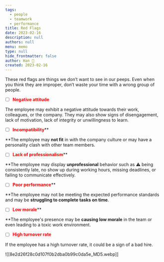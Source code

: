 ```yaml
---
tags: 
  - people
  - teamwork
  - performance
title: Red Flags
date: 2023-02-16
description: null
authors: null
menu: memo
type: null
hide_frontmatter: false
author: Han 🐸
created: 2023-02-16
---
```


These red flags are things we don’t want to see in our peeps. Even when you think they are improper, don’t waste your time with a wrong group of people.

- [ ] <span style='color:red'>**Negative attitude**</span>

The employee may exhibit a negative attitude towards their work, colleagues, or the company. They may also show signs of disengagement, lack of motivation, lack of integrity or unwillingness to learn.

- [ ] <span style='color:red'>**Incompatibility**</span>**

**The employee may **not fit** in with the company culture or may have a personality clash with other team members.

- [ ] <span style='color:red'>**Lack of professionalism**</span>**

**The employee may display **unprofessional** behavior such as ⚠️ being consistently late, no show up during working hours, missing deadlines, or failing to communicate effectively.

- [ ] <span style='color:red'>**Poor performance**</span>**

**The employee may not be meeting the expected performance standards and may be **struggling to complete tasks on time**.

- [ ] <span style='color:red'>**Low morale**</span>**

**The employee's presence may be **causing low morale** in the team or even leading to a toxic work environment.

- [ ] <span style='color:red'>**High turnover rate**</span>

If the employee has a high turnover rate, it could be a sign of a bad hire.

![[8e2d26f28c0d107f0b2dba0b99c0da5e_MD5.webp]]
